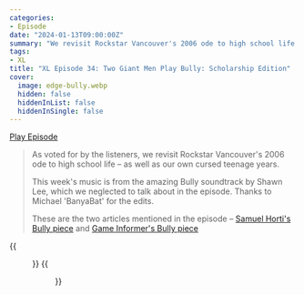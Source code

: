 ```yaml
---
categories:
- Episode
date: "2024-01-13T09:00:00Z"
summary: "We revisit Rockstar Vancouver's 2006 ode to high school life – as well as our own cursed teenage years."
tags:
- XL
title: "XL Episode 34: Two Giant Men Play Bully: Scholarship Edition"
cover: 
  image: edge-bully.webp
  hidden: false
  hiddenInList: false
  hiddenInSingle: false
---
```


[Play Episode](https://www.patreon.com/posts/xl-episode-34-119873615)
> As voted for by the listeners, we revisit Rockstar Vancouver's 2006 ode to high school life – as well as our own cursed teenage years.
>
> This week's music is from the amazing Bully soundtrack by Shawn Lee, which we neglected to talk about in the episode. Thanks to Michael 'BanyaBat' for the edits.
>
> These are the two articles mentioned in the episode – [Samuel Horti's Bully piece](https://www.eurogamer.net/beating-the-bullies) and [Game Informer's Bully piece](https://web.archive.org/web/20211231010706/https://www.gameinformer.com/2021/12/30/the-version-of-bully-2-youll-never-get-to-play)

{{<figure 
    src="peanut.jpeg" 
    alt="Peanut"
    caption="Image Credit: RyanPlugs" >}}
{{<figure 
    src="stanley-park.jpeg" 
    alt="Stanley Park" >}}

